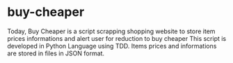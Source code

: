# buy-cheaper

Today, Buy Cheaper is a script scrapping shopping website to store item prices informations and alert user for reduction to buy cheaper
This script is developed in Python Language using TDD.
Items prices and informations are stored in files in JSON format.
